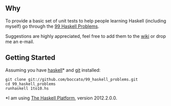 Why
-

To provide a basic set of unit tests to help people learning Haskell (including myself) go through the [99 Haskell Problems](http://www.haskell.org/haskellwiki/99_questions).

Suggestions are highly appreciated, feel free to add them to the [wiki](wiki) or drop me an e-mail.

Getting Started
-
Assuming you have [haskell](http://haskell.org)* and [git](http://git-scm.com) installed:

    git clone git://github.com/boccato/99_haskell_problems.git
    cd 99_haskell_problems
    runhaskell 1to10.hs

*I am using [The Haskell Platform](http://hackage.haskell.org/platform/), version 2012.2.0.0.
